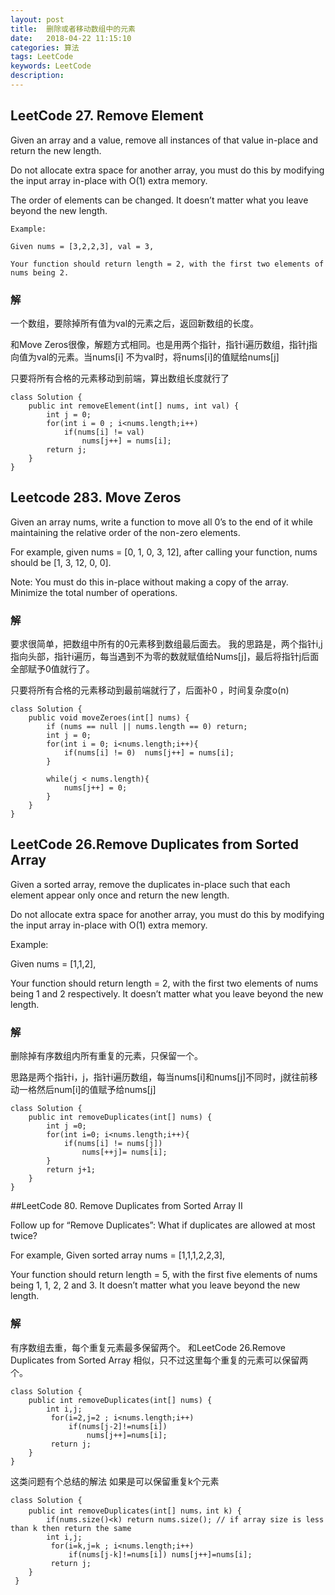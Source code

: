 ```yaml
---
layout: post
title:  删除或者移动数组中的元素
date:   2018-04-22 11:15:10
categories: 算法
tags: LeetCode
keywords: LeetCode
description: 
---
```


## LeetCode 27. Remove Element

Given an array and a value, remove all instances of that value in-place and return the new length.
 
Do not allocate extra space for another array, you must do this by modifying the input array in-place with O(1) extra memory.

The order of elements can be changed. It doesn’t matter what you leave beyond the new length.
```
Example:

Given nums = [3,2,2,3], val = 3,

Your function should return length = 2, with the first two elements of nums being 2.
```
### 解

一个数组，要除掉所有值为val的元素之后，返回新数组的长度。

和Move Zeros很像，解题方式相同。也是用两个指针，指针i遍历数组，指针j指向值为val的元素。当nums[i] 不为val时，将nums[i]的值赋给nums[j]

只要将所有合格的元素移动到前端，算出数组长度就行了
```
class Solution {
    public int removeElement(int[] nums, int val) {
        int j = 0;
        for(int i = 0 ; i<nums.length;i++)
            if(nums[i] != val) 
                nums[j++] = nums[i];
        return j;
    }
}
```

## Leetcode 283. Move Zeros

Given an array nums, write a function to move all 0’s to the end of it while maintaining the relative order of the non-zero elements.

For example, given nums = [0, 1, 0, 3, 12], after calling your function, nums should be [1, 3, 12, 0, 0].

Note: 
You must do this in-place without making a copy of the array. 
Minimize the total number of operations.

### 解
要求很简单，把数组中所有的0元素移到数组最后面去。 
我的思路是，两个指针i,j指向头部，指针i遍历，每当遇到不为零的数就赋值给Nums[j]，最后将指针j后面全部赋予0值就行了。

只要将所有合格的元素移动到最前端就行了，后面补0 ，时间复杂度o(n)
```
class Solution {
    public void moveZeroes(int[] nums) {
        if (nums == null || nums.length == 0) return; 
        int j = 0;
        for(int i = 0; i<nums.length;i++){
            if(nums[i] != 0)  nums[j++] = nums[i];
        }

        while(j < nums.length){
            nums[j++] = 0;
        }   
    }
}
```

## LeetCode 26.Remove Duplicates from Sorted Array

Given a sorted array, remove the duplicates in-place such that each element appear only once and return the new length.

Do not allocate extra space for another array, you must do this by modifying the input array in-place with O(1) extra memory.

Example:

Given nums = [1,1,2],

Your function should return length = 2, with the first two elements of 
nums being 1 and 2 respectively. It doesn’t matter what you leave 
beyond the new length.

### 解

删除掉有序数组内所有重复的元素，只保留一个。

思路是两个指针i，j，指针i遍历数组，每当nums[i]和nums[j]不同时，j就往前移动一格然后num[i]的值赋予给nums[j]
```
class Solution {
    public int removeDuplicates(int[] nums) {
        int j =0;
        for(int i=0; i<nums.length;i++){
            if(nums[i] != nums[j]) 
                nums[++j]= nums[i];
        }
        return j+1;
    }
}
```

##LeetCode 80. Remove Duplicates from Sorted Array II

Follow up for “Remove Duplicates”: 
What if duplicates are allowed at most twice?

For example, 
Given sorted array nums = [1,1,1,2,2,3],

Your function should return length = 5, with the first five elements of nums being 1, 1, 2, 2 and 3. It doesn’t matter what you leave beyond the new length.

### 解
有序数组去重，每个重复元素最多保留两个。 和LeetCode 26.Remove Duplicates from Sorted Array 相似，只不过这里每个重复的元素可以保留两个。
```
class Solution {
    public int removeDuplicates(int[] nums) {
        int i,j;
         for(i=2,j=2 ; i<nums.length;i++)
             if(nums[j-2]!=nums[i]) 
                 nums[j++]=nums[i];
         return j;
    }
}
```
这类问题有个总结的解法 如果是可以保留重复k个元素
```
class Solution {
    public int removeDuplicates(int[] nums，int k) {
        if(nums.size()<k) return nums.size(); // if array size is less than k then return the same
        int i,j;
         for(i=k,j=k ; i<nums.length;i++)
             if(nums[j-k]!=nums[i]) nums[j++]=nums[i];
         return j;
    }
 }
 ```
